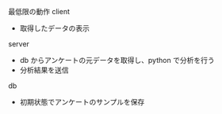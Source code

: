 最低限の動作
client

- 取得したデータの表示

server

- db からアンケートの元データを取得し、python で分析を行う
- 分析結果を送信

db

- 初期状態でアンケートのサンプルを保存
